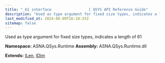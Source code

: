 ```yaml
---
title: "_61 interface                 | QSYS API Reference Guide"
description: "Used as type argument for fixed size types, indicates a length of 61  "
last_modified_at: 2024-08-09T16:18:25Z
sitemap: false
---
```


Used as type argument for fixed size types, indicates a length of 61 

**Namespace:** ASNA.QSys.Runtime
**Assembly:** ASNA.QSys.Runtime.dll

**Extends:** [ILen](/reference/runtime/qsys-runtime/i-len.html), [IDim](/reference/runtime/qsys-runtime/i-dim.html)
<br>
<br>
